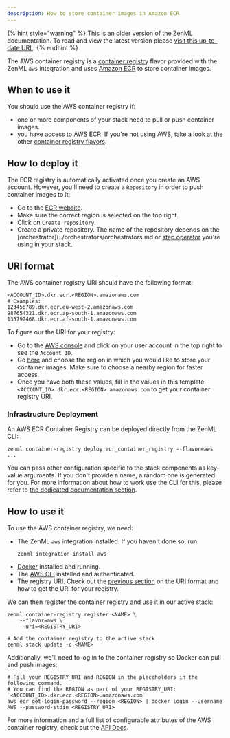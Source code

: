 ```yaml
---
description: How to store container images in Amazon ECR
---
```


{% hint style="warning" %}
This is an older version of the ZenML documentation. To read and view the latest version please [visit this up-to-date URL](https://docs.zenml.io).
{% endhint %}


The AWS container registry is a [container registry](./container-registries.md) 
flavor provided with the ZenML `aws` integration and uses 
[Amazon ECR](https://aws.amazon.com/ecr/) to store container images.

## When to use it

You should use the AWS container registry if:
* one or more components of your stack need to pull or push container images.
* you have access to AWS ECR. If you're not using AWS, take a look at the
 other [container registry flavors](./container-registries.md#container-registry-flavors).

## How to deploy it

The ECR registry is automatically activated once you create an AWS account.
However, you'll need to create a `Repository` in order to push container images 
to it:
* Go to the [ECR website](https://console.aws.amazon.com/ecr).
* Make sure the correct region is selected on the top right.
* Click on `Create repository`.
* Create a private repository. The name of the repository depends on
the [orchestrator](../orchestrators/orchestrators.md or 
[step operator](../step-operators/step-operators.md) you're using in your stack.
## URI format

The AWS container registry URI should have the following format:
```shell
<ACCOUNT_ID>.dkr.ecr.<REGION>.amazonaws.com
# Examples:
123456789.dkr.ecr.eu-west-2.amazonaws.com
987654321.dkr.ecr.ap-south-1.amazonaws.com
135792468.dkr.ecr.af-south-1.amazonaws.com
```

To figure our the URI for your registry:
* Go to the [AWS console](https://console.aws.amazon.com/) and click on your 
user account in the top right to see the `Account ID`.
* Go [here](https://docs.aws.amazon.com/general/latest/gr/rande.html#regional-endpoints) 
and choose the region in which you would like to store your container images. 
Make sure to choose a nearby region for faster access.
* Once you have both these values, fill in the values in this template
`<ACCOUNT_ID>.dkr.ecr.<REGION>.amazonaws.com` to get your container registry 
URI.

### Infrastructure Deployment

An AWS ECR Container Registry can be deployed directly from the ZenML CLI:

```shell
zenml container-registry deploy ecr_container_registry --flavor=aws ...
```

You can pass other configuration specific to the stack components as key-value
arguments. If you don't provide a name, a random one is generated for you. For
more information about how to work use the CLI for this, please refer to [the
dedicated documentation
section](../../advanced-guide/practical/stack-recipes.md#deploying-stack-components-directly).

## How to use it

To use the AWS container registry, we need:
* The ZenML `aws` integration installed. If you haven't done so, run 
    ```shell
    zenml integration install aws
    ```
* [Docker](https://www.docker.com) installed and running.
* The [AWS CLI](https://docs.aws.amazon.com/cli/latest/userguide/getting-started-install.html) 
installed and authenticated.
* The registry URI. Check out the [previous section](#how-to-deploy-it) on the 
URI format and how to get the URI for your registry.

We can then register the container registry and use it in our active stack:
```shell
zenml container-registry register <NAME> \
    --flavor=aws \
    --uri=<REGISTRY_URI>

# Add the container registry to the active stack
zenml stack update -c <NAME>
```

Additionally, we'll need to log in to the container registry so Docker can pull 
and push images:
```shell
# Fill your REGISTRY_URI and REGION in the placeholders in the following command.
# You can find the REGION as part of your REGISTRY_URI: `<ACCOUNT_ID>.dkr.ecr.<REGION>.amazonaws.com`
aws ecr get-login-password --region <REGION> | docker login --username AWS --password-stdin <REGISTRY_URI>
```

For more information and a full list of configurable attributes of the AWS 
container registry, check out the [API Docs](https://apidocs.zenml.io/latest/integration_code_docs/integrations-aws/#zenml.integrations.aws.container_registries.aws_container_registry.AWSContainerRegistry).
